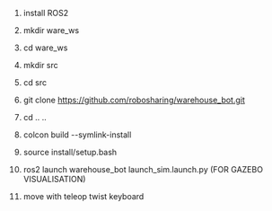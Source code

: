 1. install ROS2

2. mkdir ware_ws

3. cd ware_ws

4. mkdir src

5. cd src

6. git clone https://github.com/robosharing/warehouse_bot.git

7. cd .. ..

8. colcon build --symlink-install

9. source install/setup.bash

10. ros2 launch warehouse_bot launch_sim.launch.py (FOR GAZEBO VISUALISATION)

11. move with teleop twist keyboard
